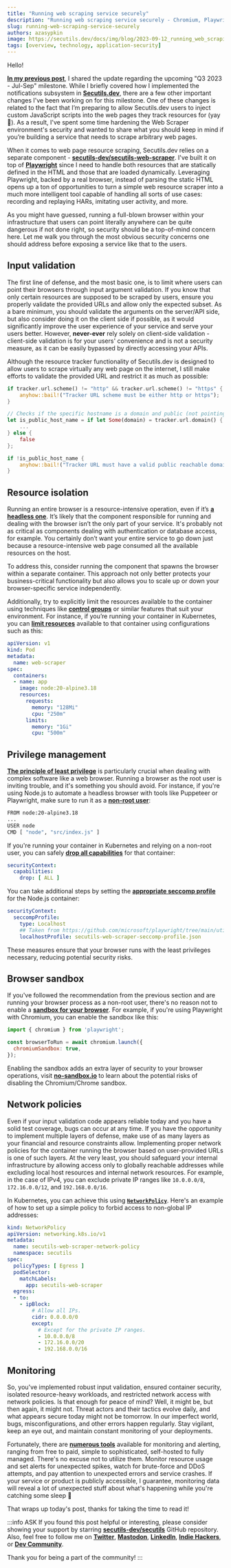```yaml
---
title: "Running web scraping service securely"
description: "Running web scraping service securely - Chromium, Playwright, Puppeteer, Node.js, containers, Docker, Kubernetes, Network policies, seccomp, Chromium sandbox."
slug: running-web-scraping-service-securely
authors: azasypkin
image: https://secutils.dev/docs/img/blog/2023-09-12_running_web_scraping_service_securely.png
tags: [overview, technology, application-security]
---
```

Hello!

[**In my previous post**](https://secutils.dev/docs/blog/q3-2023-update-notifications), I shared the update regarding the upcoming "Q3 2023 - Jul-Sep" milestone. While I briefly covered how I implemented the notifications subsystem in [**Secutils.dev**](https://secutils.dev), there are a few other important changes I've been working on for this milestone. One of these changes is related to the fact that I’m preparing to allow Secutils.dev users to inject custom JavaScript scripts into the web pages they track resources for (yay 🎉). As a result, I've spent some time hardening the Web Scraper environment's security and wanted to share what you should keep in mind if you’re building a service that needs to scrape arbitrary web pages.

<!--truncate-->

When it comes to web page resource scraping, Secutils.dev relies on a separate component - [**secutils-dev/secutils-web-scraper**](https://github.com/secutils-dev/secutils-web-scraper). I've built it on top of [**Playwright**](https://playwright.dev/) since I need to handle both resources that are statically defined in the HTML and those that are loaded dynamically. Leveraging Playwright, backed by a real browser, instead of parsing the static HTML opens up a ton of opportunities to turn a simple web resource scraper into a much more intelligent tool capable of handling all sorts of use cases: recording and replaying HARs, imitating user activity, and more.

As you might have guessed, running a full-blown browser within your infrastructure that users can point literally anywhere can be quite dangerous if not done right, so security should be a top-of-mind concern here. Let me walk you through the most obvious security concerns one should address before exposing a service like that to the users.

## Input validation

The first line of defense, and the most basic one, is to limit where users can point their browsers through input argument validation. If you know that only certain resources are supposed to be scraped by users, ensure you properly validate the provided URLs and allow only the expected subset. As a bare minimum, you should validate the arguments on the server/API side, but also consider doing it on the client side if possible, as it would significantly improve the user experience of your service and serve your users better. However, **never-ever** rely solely on client-side validation - client-side validation is for your users' convenience and is not a security measure, as it can be easily bypassed by directly accessing your APIs.

Although the resource tracker functionality of Secutils.dev is designed to allow users to scrape virtually any web page on the internet, I still make efforts to validate the provided URL and restrict it as much as possible:
```rust
if tracker.url.scheme() != "http" && tracker.url.scheme() != "https" {
    anyhow::bail!("Tracker URL scheme must be either http or https");
}

// Checks if the specific hostname is a domain and public (not pointing to the local network).
let is_public_host_name = if let Some(domain) = tracker.url.domain() {
    ...
} else {
    false
};

if !is_public_host_name {
    anyhow::bail!("Tracker URL must have a valid public reachable domain name");
}
```

## Resource isolation

Running an entire browser is a resource-intensive operation, even if it’s [**a headless one**](https://en.wikipedia.org/wiki/Headless_browser). It’s likely that the component responsible for running and dealing with the browser isn’t the only part of your service. It's probably not as critical as components dealing with authentication or database access, for example. You certainly don’t want your entire service to go down just because a resource-intensive web page consumed all the available resources on the host.

To address this, consider running the component that spawns the browser within a separate container. This approach not only better protects your business-critical functionality but also allows you to scale up or down your browser-specific service independently.

Additionally, try to explicitly limit the resources available to the container using techniques like [**control groups**](https://en.wikipedia.org/wiki/Cgroups) or similar features that suit your environment. For instance, if you’re running your container in Kubernetes, you can [**limit resources**](https://kubernetes.io/docs/concepts/configuration/manage-resources-containers/) available to that container using configurations such as this:
```yaml
apiVersion: v1
kind: Pod
metadata:
  name: web-scraper
spec:
  containers:
  - name: app
    image: node:20-alpine3.18
    resources:
      requests:
        memory: "128Mi"
        cpu: "250m"
      limits:
        memory: "1Gi"
        cpu: "500m"
```

## Privilege management

[**The principle of least privilege**](https://en.wikipedia.org/wiki/Principle_of_least_privilege) is particularly crucial when dealing with complex software like a web browser. Running a browser as the root user is inviting trouble, and it's something you should avoid. For instance, if you're using Node.js to automate a headless browser with tools like Puppeteer or Playwright, make sure to run it as a [**non-root user**](https://github.com/nodejs/docker-node/blob/main/docs/BestPractices.md#non-root-user):
```bash
FROM node:20-alpine3.18
...
USER node
CMD [ "node", "src/index.js" ]
```

If you're running your container in Kubernetes and relying on a non-root user, you can safely [**drop all capabilities**](https://kubernetes.io/docs/tasks/configure-pod-container/security-context/#set-capabilities-for-a-container) for that container:
```yaml
securityContext:
  capabilities:
    drop: [ ALL ]
```

You can take additional steps by setting the [**appropriate seccomp profile**](https://kubernetes.io/docs/tasks/configure-pod-container/security-context/#set-the-seccomp-profile-for-a-container) for the Node.js container:
```yaml
securityContext:
  seccompProfile:
    type: Localhost
    ## Taken from https://github.com/microsoft/playwright/tree/main/utils/docker
    localhostProfile: secutils-web-scraper-seccomp-profile.json
```

These measures ensure that your browser runs with the least privileges necessary, reducing potential security risks.

## Browser sandbox

If you've followed the recommendation from the previous section and are running your browser process as a non-root user, there's no reason not to enable a [**sandbox for your browser**](https://chromium.googlesource.com/chromium/src/+/lkgr/docs/linux/sandboxing.md#linux-sandboxing). For example, if you're using Playwright with Chromium, you can enable the sandbox like this:

```javascript
import { chromium } from 'playwright';

const browserToRun = await chromium.launch({
  chromiumSandbox: true,
});
```

Enabling the sandbox adds an extra layer of security to your browser operations, visit **[no-sandbox.io](https://no-sandbox.io/)** to learn about the potential risks of disabling the Chromium/Chrome sandbox.

## Network policies

Even if your input validation code appears reliable today and you have a solid test coverage, bugs can occur at any time. If you have the opportunity to implement multiple layers of defense, make use of as many layers as your financial and resource constraints allow. Implementing proper network policies for the container running the browser based on user-provided URLs is one of such layers. At the very least, you should safeguard your internal infrastructure by allowing access only to globally reachable addresses while excluding local host resources and internal network resources. For example, in the case of IPv4, you can exclude private IP ranges like `10.0.0.0/8`, `172.16.0.0/12`, and `192.168.0.0/16`.

In Kubernetes, you can achieve this using [**`NetworkPolicy`**](https://kubernetes.io/docs/concepts/services-networking/network-policies/). Here's an example of how to set up a simple policy to forbid access to non-global IP addresses:

```yaml
kind: NetworkPolicy
apiVersion: networking.k8s.io/v1
metadata:
  name: secutils-web-scraper-network-policy
  namespace: secutils
spec:
  policyTypes: [ Egress ]
  podSelector:
    matchLabels:
      app: secutils-web-scraper
  egress:
  - to:
    - ipBlock:
        # Allow all IPs.
        cidr: 0.0.0.0/0
        except:
          # Except for the private IP ranges.
          - 10.0.0.0/8
          - 172.16.0.0/20
          - 192.168.0.0/16
```

## Monitoring

So, you've implemented robust input validation, ensured container security, isolated resource-heavy workloads, and restricted network access with network policies. Is that enough for peace of mind? Well, it might be, but then again, it might not. Threat actors and their tactics evolve daily, and what appears secure today might not be tomorrow. In our imperfect world, bugs, misconfigurations, and other errors happen regularly. Stay vigilant, keep an eye out, and maintain constant monitoring of your deployments.

Fortunately, there are [**numerous tools**](https://secutils.dev/docs/blog/usage-analytics-and-monitoring#monitoring) available for monitoring and alerting, ranging from free to paid, simple to sophisticated, self-hosted to fully managed. There's no excuse not to utilize them. Monitor resource usage and set alerts for unexpected spikes, watch for brute-force and DDoS attempts, and pay attention to unexpected errors and service crashes. If your service or product is publicly accessible, I guarantee, monitoring data will reveal a lot of unexpected stuff about what's happening while you're catching some sleep 🙂

That wraps up today's post, thanks for taking the time to read it!

:::info ASK
If you found this post helpful or interesting, please consider showing your support by starring [**secutils-dev/secutils**](https://github.com/secutils-dev/secutils) GitHub repository. Also, feel free to follow me on [**Twitter**](https://twitter.com/aleh_zasypkin), [**Mastodon**](https://infosec.exchange/@azasypkin), [**LinkedIn**](https://www.linkedin.com/in/azasypkin/), [**Indie Hackers**](https://www.indiehackers.com/azasypkin/history), or [**Dev Community**](https://dev.to/azasypkin).

Thank you for being a part of the community!
:::
